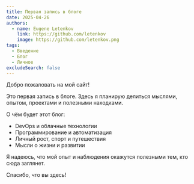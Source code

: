 ```yaml
---
title: Первая запись в блоге
date: 2025-04-26
authors:
  - name: Eugene Letenkov
    link: https://github.com/letenkov
    image: https://github.com/letenkov.png
tags:
  - Введение
  - Блог
  - Личное
excludeSearch: false
---
```


Добро пожаловать на мой сайт!  

Это первая запись в блоге. Здесь я планирую делиться мыслями, опытом, проектами и полезными находками.
<!--more-->

О чём будет этот блог:

* DevOps и облачные технологии
* Программирование и автоматизация
* Личный рост, спорт и путешествия
* Мысли о жизни и развитии

Я надеюсь, что мой опыт и наблюдения окажутся полезными тем, кто сюда заглянет.

Спасибо, что вы здесь!
